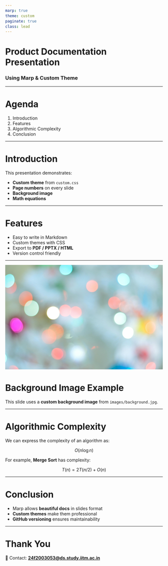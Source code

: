 ```yaml
---
marp: true
theme: custom
paginate: true
class: lead
---
```


<!-- Email for requirement -->
<!-- 24f2003053@ds.study.iitm.ac.in -->

# Product Documentation Presentation
### Using Marp & Custom Theme

---

# Agenda

1. Introduction  
2. Features  
3. Algorithmic Complexity  
4. Conclusion  

---

# Introduction

This presentation demonstrates:  
- **Custom theme** from `custom.css`  
- **Page numbers** on every slide  
- **Background image**  
- **Math equations**  

---

# Features

- Easy to write in Markdown  
- Custom themes with CSS  
- Export to **PDF / PPTX / HTML**  
- Version control friendly  

---

<!-- Slide with background image -->
![bg](images/background.jpg)

# Background Image Example

This slide uses a **custom background image** from `images/background.jpg`.

---

# Algorithmic Complexity

We can express the complexity of an algorithm as:

$$ O(n \log n) $$

For example, **Merge Sort** has complexity:

$$ T(n) = 2T(n/2) + O(n) $$

---

# Conclusion

- Marp allows **beautiful docs** in slides format  
- **Custom themes** make them professional  
- **GitHub versioning** ensures maintainability  

---

# Thank You

📧 Contact: **24f2003053@ds.study.iitm.ac.in**


